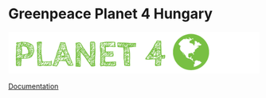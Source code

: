 # Greenpeace Planet 4 Hungary

![Planet4](./planet4.png)

[Documentation](https://support.greenpeace.org/planet4/nro-customization/deployment)
